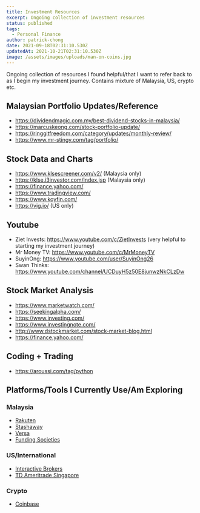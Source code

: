 ```yaml
---
title: Investment Resources
excerpt: Ongoing collection of investment resources
status: published
tags:
  - Personal Finance
author: patrick-chong
date: 2021-09-18T02:31:10.530Z
updatedAt: 2021-10-21T02:31:10.530Z
image: /assets/images/uploads/man-on-coins.jpg
---
```


Ongoing collection of resources I found helpful/that I want to refer back to as I begin my investment journey. Contains mixture of Malaysia, US, crypto etc.

## Malaysian Portfolio Updates/Reference

- https://dividendmagic.com.my/best-dividend-stocks-in-malaysia/
- https://marcuskeong.com/stock-portfolio-update/
- https://ringgitfreedom.com/category/updates/monthly-review/
- https://www.mr-stingy.com/tag/portfolio/

## Stock Data and Charts

- https://www.klsescreener.com/v2/ (Malaysia only)
- https://klse.i3investor.com/index.jsp (Malaysia only)
- https://finance.yahoo.com/
- https://www.tradingview.com/
- https://www.koyfin.com/
- https://vig.io/ (US only)

## Youtube

- Ziet Invests: https://www.youtube.com/c/ZietInvests (very helpful to starting my investment journey)
- Mr Money TV: https://www.youtube.com/c/MrMoneyTV
- SuyinOng: https://www.youtube.com/user/SuyinOng26
- Swan Thinks: https://www.youtube.com/channel/UCDuyH5z50E8junwzNkCLzDw

## Stock Market Analysis

- https://www.marketwatch.com/
- https://seekingalpha.com/
- https://www.investing.com/
- https://www.investingnote.com/
- http://www.dstockmarket.com/stock-market-blog.html
- https://finance.yahoo.com/

## Coding + Trading

- https://aroussi.com/tag/python

## Platforms/Tools I Currently Use/Am Exploring

### Malaysia

- [Rakuten](https://www.rakutentrade.my/device/accountopening?referralcode=2e6e1OMLQN&mode=ispeed)
- [Stashaway](https://www.stashaway.my/referrals/patrickc69)
- [Versa](https://versaapp.onelink.me/1bAf/referral?deep_link_value=LPSGM85Y)
- [Funding Societies](http://promo.fundingsocieties.com.my/referral-program/?r=kql0ek7h)

### US/International

- [Interactive Brokers](https://ibkr.com/referral/patrick373)
- [TD Ameritrade Singapore](https://www.tdameritrade.com.sg/)

### Crypto

- [Coinbase](https://www.coinbase.com/join/hua_kj)
